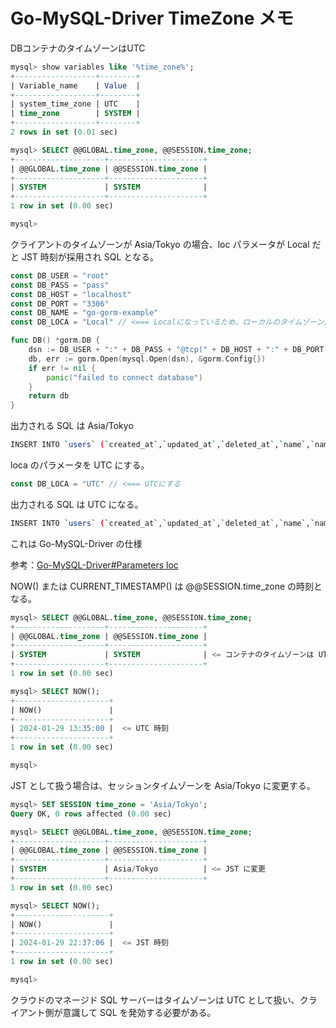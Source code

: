 # Go-MySQL-Driver TimeZone メモ

DBコンテナのタイムゾーンはUTC

```sql
mysql> show variables like '%time_zone%';
+------------------+--------+
| Variable_name    | Value  |
+------------------+--------+
| system_time_zone | UTC    |
| time_zone        | SYSTEM |
+------------------+--------+
2 rows in set (0.01 sec)

mysql> SELECT @@GLOBAL.time_zone, @@SESSION.time_zone;
+--------------------+---------------------+
| @@GLOBAL.time_zone | @@SESSION.time_zone |
+--------------------+---------------------+
| SYSTEM             | SYSTEM              |
+--------------------+---------------------+
1 row in set (0.00 sec)

mysql> 
```

クライアントのタイムゾーンが Asia/Tokyo の場合、loc パラメータが Local だと JST 時刻が採用され SQL となる。

```go
const DB_USER = "root"
const DB_PASS = "pass"
const DB_HOST = "localhost"
const DB_PORT = "3306"
const DB_NAME = "go-gorm-example"
const DB_LOCA = "Local" // <=== Localになっているため、ローカルのタイムゾーンになる

func DB() *gorm.DB {
	dsn := DB_USER + ":" + DB_PASS + "@tcp(" + DB_HOST + ":" + DB_PORT + ")/" + DB_NAME + "?charset=utf8mb4&parseTime=True&loc="+DB_LOCA
	db, err := gorm.Open(mysql.Open(dsn), &gorm.Config{})
	if err != nil {
		panic("failed to connect database")
	}
	return db
}
```

出力される SQL は Asia/Tokyo

```sh
INSERT INTO `users` (`created_at`,`updated_at`,`deleted_at`,`name`,`name_kana`,`used_at`,`age`,`role`,`company_id`) VALUES ('2024-01-29 22:25:55.81','2024-01-29 22:25:55.81',NULL,'名前',NULL,'0000-00-00 00:00:00',NULL,NULL,NULL)
```

loca のパラメータを UTC にする。

```go
const DB_LOCA = "UTC" // <=== UTCにする
```

出力される SQL は UTC になる。

```sh
INSERT INTO `users` (`created_at`,`updated_at`,`deleted_at`,`name`,`name_kana`,`used_at`,`age`,`role`,`company_id`) VALUES ('2024-01-29 13:25:55.81','2024-01-29 13:25:55.81',NULL,'名前',NULL,'0000-00-00 00:00:00',NULL,NULL,NULL)
```

これは Go-MySQL-Driver の仕様

参考：[Go-MySQL-Driver#Parameters loc](https://github.com/go-sql-driver/mysql?tab=readme-ov-file#loc)


NOW() または CURRENT_TIMESTAMP() は @@SESSION.time_zone の時刻となる。

```sql
mysql> SELECT @@GLOBAL.time_zone, @@SESSION.time_zone;
+--------------------+---------------------+
| @@GLOBAL.time_zone | @@SESSION.time_zone |
+--------------------+---------------------+
| SYSTEM             | SYSTEM              | <= コンテナのタイムゾーンは UTC
+--------------------+---------------------+
1 row in set (0.00 sec)

mysql> SELECT NOW();
+---------------------+
| NOW()               |
+---------------------+
| 2024-01-29 13:35:00 |  <= UTC 時刻
+---------------------+
1 row in set (0.00 sec)

mysql> 
```

JST として扱う場合は、セッションタイムゾーンを Asia/Tokyo に変更する。

```sql
mysql> SET SESSION time_zone = 'Asia/Tokyo';
Query OK, 0 rows affected (0.00 sec)

mysql> SELECT @@GLOBAL.time_zone, @@SESSION.time_zone;
+--------------------+---------------------+
| @@GLOBAL.time_zone | @@SESSION.time_zone |
+--------------------+---------------------+
| SYSTEM             | Asia/Tokyo          | <= JST に変更
+--------------------+---------------------+
1 row in set (0.00 sec)

mysql> SELECT NOW();
+---------------------+
| NOW()               |
+---------------------+
| 2024-01-29 22:37:06 |  <= JST 時刻
+---------------------+
1 row in set (0.00 sec)

mysql>
```

クラウドのマネージド SQL サーバーはタイムゾーンは UTC として扱い、クライアント側が意識して SQL を発効する必要がある。
